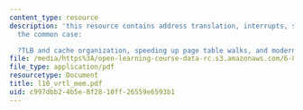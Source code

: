 ```yaml
---
content_type: resource
description: 'this resource contains address translation, interrupts, speeding up
  the common case:

  ?TLB and cache organization, speeding up page table walks, and modern usage.'
file: /media/https%3A/open-learning-course-data-rc.s3.amazonaws.com/6-823-computer-system-architecture-fall-2005/c997dbb24b5e8f2810ff26559e6593b1_l10_vrtl_mem.pdf
file_type: application/pdf
resourcetype: Document
title: l10_vrtl_mem.pdf
uid: c997dbb2-4b5e-8f28-10ff-26559e6593b1
---
```

